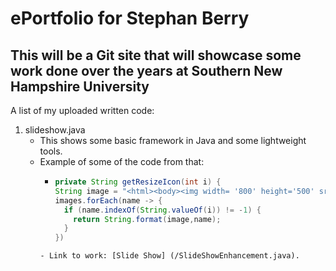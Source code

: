# ePortfolio for Stephan Berry

## This will be a Git site that will showcase some work done over the years at Southern New Hampshire University

A list of my uploaded written code:

1. slideshow.java
    - This shows some basic framework in Java and some lightweight tools. 
    - Example of some of the code from that:
        - ```java
          private String getResizeIcon(int i) {
          String image = "<html><body><img width= '800' height='500' src='/resources/%s'</body></html>"; 
          images.forEach(name -> {
            if (name.indexOf(String.valueOf(i)) != -1) {
              return String.format(image,name);
            }
          })
         ```
      - Link to work: [Slide Show] (/SlideShowEnhancement.java).
